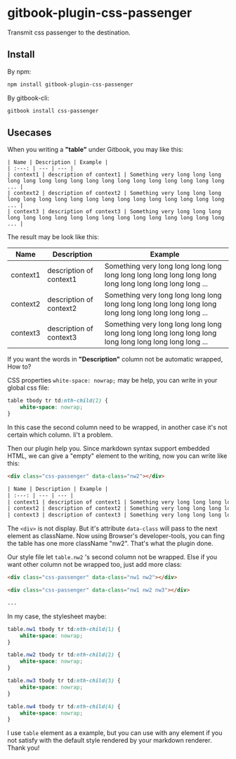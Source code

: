 # gitbook-plugin-css-passenger

Transmit css passenger to the destination.

## Install

By npm:

``` bash
npm install gitbook-plugin-css-passenger
```

By gitbook-cli:

``` bash
gitbook install css-passenger
```

## Usecases

When you writing a **"table"** under Gitbook, you may like this:

```
| Name | Description | Example |
| :---: | --- | --- |
| context1 | description of context1 | Something very long long long long long long long long long long long long long long long long long ... |
| context2 | description of context2 | Something very long long long long long long long long long long long long long long long long long ... |
| context3 | description of context3 | Something very long long long long long long long long long long long long long long long long long ... |
```

The result may be look like this:

| Name | Description | Example |
| :---: | --- | --- |
| context1 | description of context1 | Something very long long long long long long long long long long long long long long long long long ... |
| context2 | description of context2 | Something very long long long long long long long long long long long long long long long long long ... |
| context3 | description of context3 | Something very long long long long long long long long long long long long long long long long long ... |

If you want the words in **"Description"** column not be automatic wrapped, How to?

CSS properties `white-space: nowrap;` may be help, you can write in your global css file:

``` css
table tbody tr td:nth-child(2) {
    white-space: nowrap;
}
```

In this case the second column need to be wrapped, in another case it's not certain which column. Ii't a problem.

Then our plugin help you. Since markdown syntax support embedded HTML, we can give a "empty" element to the writing, now you can write like this:

``` html
<div class="css-passenger" data-class="nw2"></div>

| Name | Description | Example |
| :---: | --- | --- |
| context1 | description of context1 | Something very long long long long long long long long long long long long long long long long long ... |
| context2 | description of context2 | Something very long long long long long long long long long long long long long long long long long ... |
| context3 | description of context3 | Something very long long long long long long long long long long long long long long long long long ... |
```

The `<div>` is not display. But it's attribute `data-class` will pass to the next element as className. Now using Browser's developer-tools, you can fing the table has one more className "nw2". That's what the plugin done.

Our style file let `table.nw2` 's second column not be wrapped. Else if you want other column not be wrapped too, just add more class:

``` html
<div class="css-passenger" data-class="nw1 nw2"></div>

<div class="css-passenger" data-class="nw1 nw2 nw3"></div>

...
```

In my case, the stylesheet maybe:

``` css
table.nw1 tbody tr td:nth-child(1) {
    white-space: nowrap;
}

table.nw2 tbody tr td:nth-child(2) {
    white-space: nowrap;
}

table.nw3 tbody tr td:nth-child(3) {
    white-space: nowrap;
}

table.nw4 tbody tr td:nth-child(4) {
    white-space: nowrap;
}
```

I use `table` element as a example, but you can use with any element if you not satisfy with the default style rendered by your markdown renderer. Thank you!

